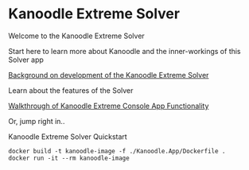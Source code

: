 # Kanoodle Extreme Solver
Welcome to the Kanoodle Extreme Solver

Start here to learn more about Kanoodle and the inner-workings of this Solver app

[Background on development of the Kanoodle Extreme Solver](https://github.com/benelder/Kanoodle/wiki/Kanoodle-Extreme-Solver-Background)

Learn about the features of the Solver

[Walkthrough of Kanoodle Extreme Console App Functionality](https://github.com/benelder/Kanoodle/wiki/Kanoodle-Extreme-Solver-User-Guide)


Or, jump right in..

Kanoodle Extreme Solver Quickstart
```
docker build -t kanoodle-image -f ./Kanoodle.App/Dockerfile .
docker run -it --rm kanoodle-image
```

